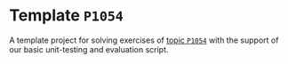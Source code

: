 # Template `P1054`

A template project for solving exercises of [topic `P1054`](https://github.com/INBGM0212-2023/exercises/blob/main/week-05/P1054/README.md) with the support of our basic unit-testing and evaluation script.